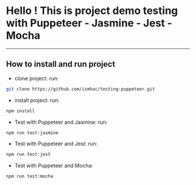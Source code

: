# Hello ! This is project demo testing with Puppeteer - Jasmine - Jest - Mocha
---
## How to install and run project
- clone project: 
run: 
```bash
git clone https://github.com/ismhac/testing-puppeteer.git
```
- install project: 
run: 
```bash
npm install
```
- Test with Puppeteer and Jasmine:
run:
```bash
npm run test:jasmine
```
- Test with Puppeteer and Jest: 
run:
```bash
npm run test:jest
```
- Test with Puppeteer and Mocha:
```bash
npm run test:mocha
```

